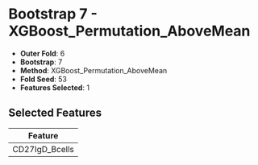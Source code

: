# Bootstrap 7 - XGBoost_Permutation_AboveMean

- **Outer Fold**: 6
- **Bootstrap**: 7
- **Method**: XGBoost_Permutation_AboveMean
- **Fold Seed**: 53
- **Features Selected**: 1

## Selected Features

| Feature |
|---------|
| CD27IgD_Bcells |
